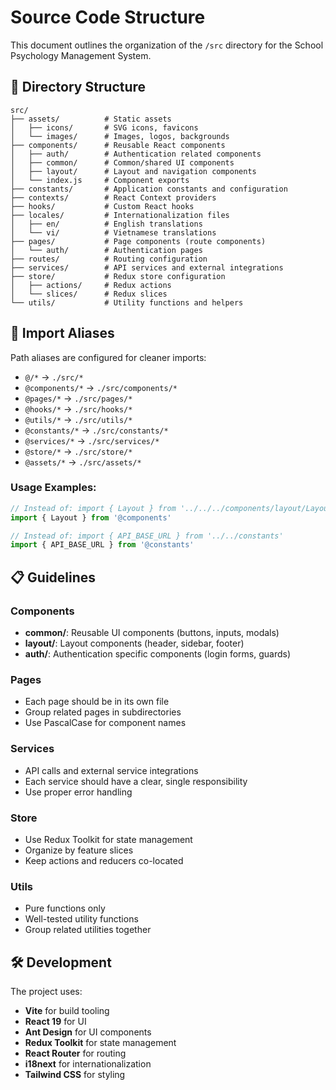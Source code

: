 # Source Code Structure

This document outlines the organization of the `/src` directory for the School Psychology Management System.

## 📁 Directory Structure

```
src/
├── assets/          # Static assets
│   ├── icons/       # SVG icons, favicons
│   └── images/      # Images, logos, backgrounds
├── components/      # Reusable React components
│   ├── auth/        # Authentication related components
│   ├── common/      # Common/shared UI components
│   ├── layout/      # Layout and navigation components
│   └── index.js     # Component exports
├── constants/       # Application constants and configuration
├── contexts/        # React Context providers
├── hooks/           # Custom React hooks
├── locales/         # Internationalization files
│   ├── en/          # English translations
│   └── vi/          # Vietnamese translations
├── pages/           # Page components (route components)
│   └── auth/        # Authentication pages
├── routes/          # Routing configuration
├── services/        # API services and external integrations
├── store/           # Redux store configuration
│   ├── actions/     # Redux actions
│   └── slices/      # Redux slices
└── utils/           # Utility functions and helpers
```

## 🔄 Import Aliases

Path aliases are configured for cleaner imports:

- `@/*` → `./src/*`
- `@components/*` → `./src/components/*`
- `@pages/*` → `./src/pages/*`
- `@hooks/*` → `./src/hooks/*`
- `@utils/*` → `./src/utils/*`
- `@constants/*` → `./src/constants/*`
- `@services/*` → `./src/services/*`
- `@store/*` → `./src/store/*`
- `@assets/*` → `./src/assets/*`

### Usage Examples:

```javascript
// Instead of: import { Layout } from '../../../components/layout/Layout'
import { Layout } from '@components'

// Instead of: import { API_BASE_URL } from '../../constants'
import { API_BASE_URL } from '@constants'
```

## 📋 Guidelines

### Components

- **common/**: Reusable UI components (buttons, inputs, modals)
- **layout/**: Layout components (header, sidebar, footer)
- **auth/**: Authentication specific components (login forms, guards)

### Pages

- Each page should be in its own file
- Group related pages in subdirectories
- Use PascalCase for component names

### Services

- API calls and external service integrations
- Each service should have a clear, single responsibility
- Use proper error handling

### Store

- Use Redux Toolkit for state management
- Organize by feature slices
- Keep actions and reducers co-located

### Utils

- Pure functions only
- Well-tested utility functions
- Group related utilities together

## 🛠️ Development

The project uses:

- **Vite** for build tooling
- **React 19** for UI
- **Ant Design** for UI components
- **Redux Toolkit** for state management
- **React Router** for routing
- **i18next** for internationalization
- **Tailwind CSS** for styling
